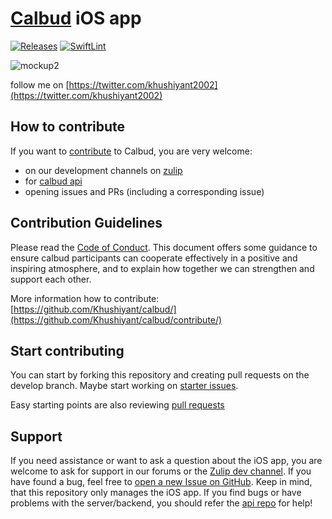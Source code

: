 # [Calbud]() iOS app 
[![Releases](https://img.shields.io/github/release/nextcloud/ios.svg)](https://github.com/Khushiyant/calbud/releases/latest) [![SwiftLint](https://github.com/nextcloud/ios/actions/workflows/lint.yml/badge.svg)](https://github.com/Khushiyant/calbud/blob/main/.swiftlint.yml)

![mockup2](https://user-images.githubusercontent.com/69671407/182697876-0e0fb3d4-3ac5-4204-9f19-c6fee194ab79.png)



follow me on [https://twitter.com/khushiyant2002](https://twitter.com/khushiyant2002) 

## How to contribute
If you want to [contribute](https://github.com/Khushiyant/calbud/contribute/) to Calbud, you are very welcome:

- on our development channels on [zulip](https://calbud.zulipchat.com/#narrow/stream/334280-general)
- for [calbud api](https://github.com/Khushiyant/calbud-api)
- opening issues and PRs (including a corresponding issue)

## Contribution Guidelines

Please read the [Code of Conduct](https://github.com/Khushiyant/calbud/contribute/). This document offers some guidance to ensure calbud participants can cooperate effectively in a positive and inspiring atmosphere, and to explain how together we can strengthen and support each other.

More information how to contribute: [https://github.com/Khushiyant/calbud/](https://github.com/Khushiyant/calbud/contribute/)

## Start contributing

You can start by forking this repository and creating pull requests on the develop
branch. Maybe start working on [starter issues](https://github.com/Khushiyant/calbud/issues/labels/good%20first%20issue). 

Easy starting points are also reviewing [pull requests](https://github.com/Khushiyant/calbud/pulls)

## Support

If you need assistance or want to ask a question about the iOS app, you are welcome to ask for support in our forums or the [Zulip dev channel](https://calbud.zulipchat.com/#narrow/stream/334280-general). If you have found a bug, feel free to [open a new Issue on GitHub](https://github.com/Khushiyant/calbud/issues). Keep in mind, that this repository only manages the iOS app. If you find bugs or have problems with the server/backend, you should refer the [api repo](https://github.com/Khushiyant/calbud-api) for help!
